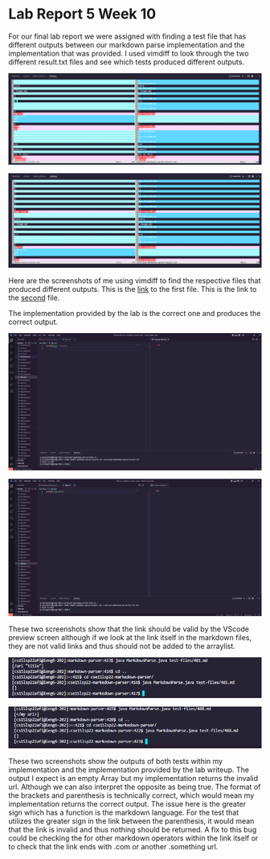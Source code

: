 # Lab Report 5 Week 10

For our final lab report we were assigned with finding a test file that has different outputs between our markdown parse implementation and the implementation that was provided. I used vimdiff to look through the two different result.txt files and see which tests produced different outputs. 

![](Lab5-vimDiff1.PNG)

![](Lab5-vimDiff2.PNG)

Here are the screenshots of me using vimdiff to find the respective files that produced different outputs. This is the [link](https://github.com/nidhidhamnani/markdown-parser/blob/main/test-files/488.md) to the first file. This is the link to the [second](https://github.com/nidhidhamnani/markdown-parser/blob/main/test-files/481.md) file.

The implementation provided by the lab is the correct one and produces the correct output. 

![](Lab5-Preview1.PNG)

![](Lab5-Preview2.PNG)

These two screenshots show that the link should be valid by the VScode preview screen although if we look at the link itself in the markdown files, they are not valid links and thus should not be added to the arraylist.

![](Lab5-outPutBoth1.PNG)

![](Lab5-outPutBoth2.PNG)

These two screenshots show the outputs of both tests within my implementation and the implementation provided by the lab writeup. The output I expect is an empty Array but my implementation returns the invalid url. Although we can also interpret the opposite as being true. The format of the brackets and parenthesis is technically correct, which would mean my implementation returns the correct output. The issue here is the greater sign which has a function is the markdown language. For the test that utilizes the greater sign in the link between the parenthesis, it would mean that the link is invalid and thus nothing should be returned. A fix to this bug could be checking the for other markdown operators within the link itself or to check that the link ends with .com or another .something url.


